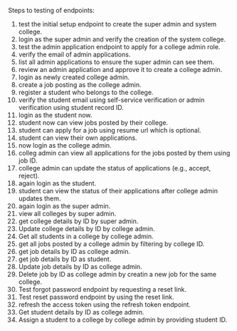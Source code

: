 Steps to testing of endpoints:

1. test the initial setup endpoint to create the super admin and system college.
2. login as the super admin and verify the creation of the system college.
3. test the admin application endpoint to apply for a college admin role.
4. verify the email of admin applications.
5. list all admin applications to ensure the super admin can see them.
6. review an admin application and approve it to create a college admin.
7. login as newly created college admin.
8. create a job posting as the college admin.
9. register a student who belongs to the college.
10. verify the student email using self-service verification or admin verification using student record ID.
11. login as the student now.
12. student now can view jobs posted by their college.
13. student can apply for a job using resume url which is optional.
14. student can view their own applications.
15. now login as the college admin.
16. colleg admin can view all applications for the jobs posted by them using job ID.
17. college admin can update the status of applications (e.g., accept, reject).
18. again login as the student.
19. student can view the status of their applications after college admin updates them.
20. again login as the super admin.
21. view all colleges by super admin.
22. get college details by ID by super admin.
23. Update college details by ID by college admin.
24. Get all students in a college by college admin.
25. get all jobs posted by a college admin by filtering by college ID.
26. get job details by ID as college admin.
27. get job details by ID as student.
28. Update job details by ID as college admin.
29. Delete job by ID as college admin by creatin a new job for the same college.
30. Test forgot password endpoint by requesting a reset link.
31. Test reset password endpoint by using the reset link.
32. refresh the access token using the refresh token endpoint.
33. Get student details by ID as college admin.
34. Assign a student to a college by college admin by providing student ID.
